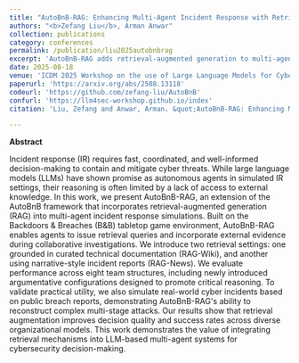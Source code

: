 ```yaml
---
title: "AutoBnB-RAG: Enhancing Multi-Agent Incident Response with Retrieval-Augmented Generation"
authors: "<b>Zefang Liu</b>, Arman Anwar"
collection: publications
category: conferences
permalink: /publication/liu2025autobnbrag
excerpt: 'AutoBnB-RAG adds retrieval-augmented generation to multi-agent incident response, improving coordination and decision-making in cyber incident simulations.'
date: 2025-08-18
venue: 'ICDM 2025 Workshop on the use of Large Language Models for Cybersecurity (LLM4Sec)'
paperurl: 'https://arxiv.org/abs/2508.13118'
codeurl: 'https://github.com/zefang-liu/AutoBnB'
confurl: 'https://llm4sec-workshop.github.io/index'
citation: 'Liu, Zefang and Anwar, Arman. &quot;AutoBnB-RAG: Enhancing Multi-Agent Incident Response with Retrieval-Augmented Generation.&quot; <i>arXiv preprint arXiv:2508.13118</i> (2025).'

---
```


**Abstract**

Incident response (IR) requires fast, coordinated, and well-informed decision-making to contain and mitigate cyber threats. While large language models (LLMs) have shown promise as autonomous agents in simulated IR settings, their reasoning is often limited by a lack of access to external knowledge. In this work, we present AutoBnB-RAG, an extension of the AutoBnB framework that incorporates retrieval-augmented generation (RAG) into multi-agent incident response simulations. Built on the Backdoors & Breaches (B&B) tabletop game environment, AutoBnB-RAG enables agents to issue retrieval queries and incorporate external evidence during collaborative investigations. We introduce two retrieval settings: one grounded in curated technical documentation (RAG-Wiki), and another using narrative-style incident reports (RAG-News). We evaluate performance across eight team structures, including newly introduced argumentative configurations designed to promote critical reasoning. To validate practical utility, we also simulate real-world cyber incidents based on public breach reports, demonstrating AutoBnB-RAG's ability to reconstruct complex multi-stage attacks. Our results show that retrieval augmentation improves decision quality and success rates across diverse organizational models. This work demonstrates the value of integrating retrieval mechanisms into LLM-based multi-agent systems for cybersecurity decision-making.
